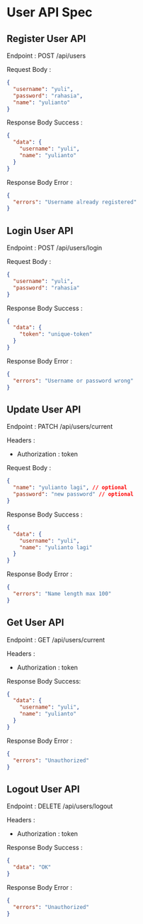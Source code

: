 # User API Spec

## Register User API

Endpoint : POST /api/users

Request Body :

```json
{
  "username": "yuli",
  "password": "rahasia",
  "name": "yulianto"
}
```

Response Body Success :

```json
{
  "data": {
    "username": "yuli",
    "name": "yulianto"
  }
}
```

Response Body Error :

```json
{
  "errors": "Username already registered"
}
```

## Login User API

Endpoint : POST /api/users/login

Request Body :

```json
{
  "username": "yuli",
  "password": "rahasia"
}
```

Response Body Success :

```json
{
  "data": {
    "token": "unique-token"
  }
}
```

Response Body Error :

```json
{
  "errors": "Username or password wrong"
}
```

## Update User API

Endpoint : PATCH /api/users/current

Headers :

- Authorization : token

Request Body :

```json
{
  "name": "yulianto lagi", // optional
  "password": "new password" // optional
}
```

Response Body Success :

```json
{
  "data": {
    "username": "yuli",
    "name": "yulianto lagi"
  }
}
```

Response Body Error :

```json
{
  "errors": "Name length max 100"
}
```

## Get User API

Endpoint : GET /api/users/current

Headers :

- Authorization : token

Response Body Success:

```json
{
  "data": {
    "username": "yuli",
    "name": "yulianto"
  }
}
```

Response Body Error :

```json
{
  "errors": "Unauthorized"
}
```

## Logout User API

Endpoint : DELETE /api/users/logout

Headers :

- Authorization : token

Response Body Success :

```json
{
  "data": "OK"
}
```

Response Body Error :

```json
{
  "errors": "Unauthorized"
}
```
